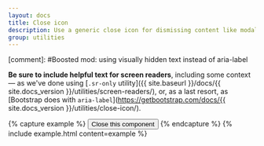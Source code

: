 ```yaml
---
layout: docs
title: Close icon
description: Use a generic close icon for dismissing content like modals and alerts.
group: utilities
---
```


[comment]: #Boosted mod: using visually hidden text instead of aria-label

**Be sure to include helpful text for screen readers**, including some context — as we've done using [`.sr-only` utility]({{ site.baseurl }}/docs/{{ site.docs_version }}/utilities/screen-readers/), or, as a last resort, as [Bootstrap does with `aria-label`](https://getbootstrap.com/docs/{{ site.docs_version }}/utilities/close-icon/).


{% capture example %}
<button type="button" class="close">
    <span class="sr-only">Close this component</span>
</button>
{% endcapture %}
{% include example.html content=example %}
